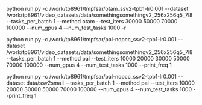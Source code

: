 python run.py -c /work/tp8961/tmpfsar/otam_ssv2-tpb1-lr0.001 --dataset /work/tp8961/video_datasets/data/somethingsomethingv2_256x256q5_7l8 --tasks_per_batch 1 --method otam --test_iters 30000 50000 70000 100000 --num_gpus 4 --num_test_tasks 1000 -r


python run.py -c /work/tp8961/tmpfsar/pal-nopcc_ssv2-tpb1-lr0.001 --dataset /work/tp8961/video_datasets/data/somethingsomethingv2_256x256q5_7l8 --tasks_per_batch 1 --method pal --test_iters 10000 20000 30000 50000 70000 100000 --num_gpus 4 --num_test_tasks 1000 --print_freq 1

python run.py -c /work/tp8961/tmpfsar/pal-nopcc_ssv2-tpb1-lr0.001 --dataset data/ssv2small --tasks_per_batch 1 --method pal --test_iters 10000 20000 30000 50000 70000 100000 --num_gpus 4 --num_test_tasks 1000 --print_freq 1

